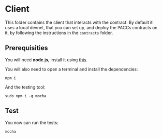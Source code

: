 # Client 

This folder contains the client that interacts with the contract. By default it uses a local devnet, that you can set up, and deploy the PACCs contracts on it, by following the instructions in the `contracts` folder.

## Prerequisities

You will need **node.js**, install it using [this](https://nodejs.org/en/download/).

You will also need to open a terminal and install the dependencies:

```
npm i
```

And the testing tool:

```
sudo npm i -g mocha
```

## Test

You now can run the tests:

```
mocha
```

